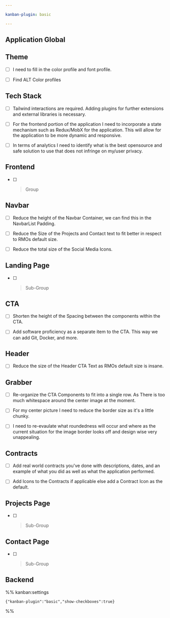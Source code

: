 ```yaml
---

kanban-plugin: basic

---
```


## Application Global



## Theme

- [ ] I need to fill in the color profile and font profile.
- [ ] Find ALT Color profiles


## Tech Stack

- [ ] Tailwind interactions are required. Adding plugins for further extensions and external libraries is necessary.
- [ ] For the frontend portion of the application I need to incorporate a state mechanism such as Redux/MobX for the application. This will allow for the application to be more dynamic and responsive.
- [ ] In terms of analytics I need to identify what is the best opensource and safe solution to use that does not infringe on my/user privacy.


## Frontend

- [ ] > Group


## Navbar

- [ ] Reduce the height of the Navbar Container, we can find this in the NavbarList Padding.
- [ ] Reduce the Size of the Projects and Contact text to fit better in respect to RMOs default size.
- [ ] Reduce the total size of the Social Media Icons.


## Landing Page

- [ ] > Sub-Group


## CTA

- [ ] Shorten the height of the Spacing between the components within the CTA.
- [ ] Add software proficiency as a separate item to the CTA. This way we can add Git, Docker, and more.


## Header

- [ ] Reduce the size of the Header CTA Text as RMOs default size is insane.


## Grabber

- [ ] Re-organize the CTA Components to fit into a single row. As There is too much whitespace around the center image at the moment.
- [ ] For my center picture I need to reduce the border size as it's a little chunky.
- [ ] I need to re-evaulate what roundedness will occur and where as the current situation for the image border looks off and design wise very unappealing.


## Contracts

- [ ] Add real world contracts you've done with descriptions, dates, and an example of what you did as well as what the application performed.
- [ ] Add Icons to the Contracts if applicable else add a Contract Icon as the default.


## Projects Page

- [ ] >Sub-Group


## Contact Page

- [ ] >Sub-Group


## Backend





%% kanban:settings
```
{"kanban-plugin":"basic","show-checkboxes":true}
```
%%